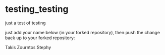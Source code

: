 # testing_testing
just a test of testing

just add your name below (in your forked repository), then push the change back up to your forked repository:

Takis Zourntos
Stephy
